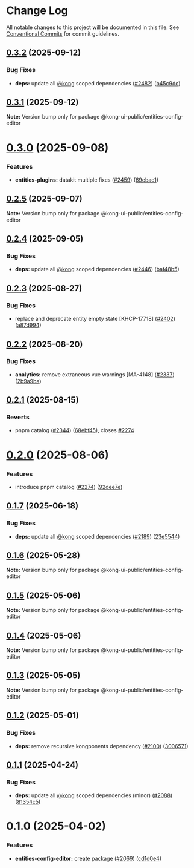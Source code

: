 # Change Log

All notable changes to this project will be documented in this file.
See [Conventional Commits](https://conventionalcommits.org) for commit guidelines.

## [0.3.2](https://github.com/Kong/public-ui-components/compare/@kong-ui-public/entities-config-editor@0.3.1...@kong-ui-public/entities-config-editor@0.3.2) (2025-09-12)


### Bug Fixes

* **deps:** update all [@kong](https://github.com/kong) scoped dependencies ([#2482](https://github.com/Kong/public-ui-components/issues/2482)) ([b45c9dc](https://github.com/Kong/public-ui-components/commit/b45c9dc6a6bbca72f72fa42829caad9bfb92402b))





## [0.3.1](https://github.com/Kong/public-ui-components/compare/@kong-ui-public/entities-config-editor@0.3.0...@kong-ui-public/entities-config-editor@0.3.1) (2025-09-12)

**Note:** Version bump only for package @kong-ui-public/entities-config-editor





# [0.3.0](https://github.com/Kong/public-ui-components/compare/@kong-ui-public/entities-config-editor@0.2.5...@kong-ui-public/entities-config-editor@0.3.0) (2025-09-08)


### Features

* **entities-plugins:** datakit multiple fixes ([#2459](https://github.com/Kong/public-ui-components/issues/2459)) ([69ebae1](https://github.com/Kong/public-ui-components/commit/69ebae193825b1513cd44264f2fc54b833acac17))





## [0.2.5](https://github.com/Kong/public-ui-components/compare/@kong-ui-public/entities-config-editor@0.2.4...@kong-ui-public/entities-config-editor@0.2.5) (2025-09-07)

**Note:** Version bump only for package @kong-ui-public/entities-config-editor





## [0.2.4](https://github.com/Kong/public-ui-components/compare/@kong-ui-public/entities-config-editor@0.2.3...@kong-ui-public/entities-config-editor@0.2.4) (2025-09-05)


### Bug Fixes

* **deps:** update all [@kong](https://github.com/kong) scoped dependencies ([#2446](https://github.com/Kong/public-ui-components/issues/2446)) ([baf48b5](https://github.com/Kong/public-ui-components/commit/baf48b551d4a0f4152781d9cd6907bee4969c963))





## [0.2.3](https://github.com/Kong/public-ui-components/compare/@kong-ui-public/entities-config-editor@0.2.2...@kong-ui-public/entities-config-editor@0.2.3) (2025-08-27)


### Bug Fixes

* replace and deprecate entity empty state [KHCP-17718] ([#2402](https://github.com/Kong/public-ui-components/issues/2402)) ([a87d994](https://github.com/Kong/public-ui-components/commit/a87d9947b5a088ed2919759dd53d754bc404c02a))





## [0.2.2](https://github.com/Kong/public-ui-components/compare/@kong-ui-public/entities-config-editor@0.2.1...@kong-ui-public/entities-config-editor@0.2.2) (2025-08-20)


### Bug Fixes

* **analytics:** remove extraneous vue warnings [MA-4148] ([#2337](https://github.com/Kong/public-ui-components/issues/2337)) ([2b9a9ba](https://github.com/Kong/public-ui-components/commit/2b9a9ba8a6427ac617795f811a9f5351947ce64c))





## [0.2.1](https://github.com/Kong/public-ui-components/compare/@kong-ui-public/entities-config-editor@0.2.0...@kong-ui-public/entities-config-editor@0.2.1) (2025-08-15)


### Reverts

* pnpm catalog ([#2344](https://github.com/Kong/public-ui-components/issues/2344)) ([68ebf45](https://github.com/Kong/public-ui-components/commit/68ebf452b5825000b3a528aedbb4233b11cb0c72)), closes [#2274](https://github.com/Kong/public-ui-components/issues/2274)





# [0.2.0](https://github.com/Kong/public-ui-components/compare/@kong-ui-public/entities-config-editor@0.1.7...@kong-ui-public/entities-config-editor@0.2.0) (2025-08-06)


### Features

* introduce pnpm catalog ([#2274](https://github.com/Kong/public-ui-components/issues/2274)) ([92dee7e](https://github.com/Kong/public-ui-components/commit/92dee7ea52444752de54950ae4fb65bcc3276fd6))





## [0.1.7](https://github.com/Kong/public-ui-components/compare/@kong-ui-public/entities-config-editor@0.1.6...@kong-ui-public/entities-config-editor@0.1.7) (2025-06-18)


### Bug Fixes

* **deps:** update all [@kong](https://github.com/kong) scoped dependencies ([#2189](https://github.com/Kong/public-ui-components/issues/2189)) ([23e5544](https://github.com/Kong/public-ui-components/commit/23e554427eb53279cad3368770661f86bea2c8d8))





## [0.1.6](https://github.com/Kong/public-ui-components/compare/@kong-ui-public/entities-config-editor@0.1.5...@kong-ui-public/entities-config-editor@0.1.6) (2025-05-28)

**Note:** Version bump only for package @kong-ui-public/entities-config-editor





## [0.1.5](https://github.com/Kong/public-ui-components/compare/@kong-ui-public/entities-config-editor@0.1.4...@kong-ui-public/entities-config-editor@0.1.5) (2025-05-06)

**Note:** Version bump only for package @kong-ui-public/entities-config-editor





## [0.1.4](https://github.com/Kong/public-ui-components/compare/@kong-ui-public/entities-config-editor@0.1.3...@kong-ui-public/entities-config-editor@0.1.4) (2025-05-06)

**Note:** Version bump only for package @kong-ui-public/entities-config-editor





## [0.1.3](https://github.com/Kong/public-ui-components/compare/@kong-ui-public/entities-config-editor@0.1.2...@kong-ui-public/entities-config-editor@0.1.3) (2025-05-05)

**Note:** Version bump only for package @kong-ui-public/entities-config-editor





## [0.1.2](https://github.com/Kong/public-ui-components/compare/@kong-ui-public/entities-config-editor@0.1.1...@kong-ui-public/entities-config-editor@0.1.2) (2025-05-01)


### Bug Fixes

* **deps:** remove recursive kongponents dependency ([#2100](https://github.com/Kong/public-ui-components/issues/2100)) ([3006571](https://github.com/Kong/public-ui-components/commit/3006571fc6e0c522a622bfed81ca616b5e072555))





## [0.1.1](https://github.com/Kong/public-ui-components/compare/@kong-ui-public/entities-config-editor@0.1.0...@kong-ui-public/entities-config-editor@0.1.1) (2025-04-24)


### Bug Fixes

* **deps:** update all [@kong](https://github.com/kong) scoped dependencies (minor) ([#2088](https://github.com/Kong/public-ui-components/issues/2088)) ([81354c5](https://github.com/Kong/public-ui-components/commit/81354c5dc545cd9cc7fc830e5e34448c4f1ba7ae))





# 0.1.0 (2025-04-02)


### Features

* **entities-config-editor:** create package ([#2069](https://github.com/Kong/public-ui-components/issues/2069)) ([cd1d0e4](https://github.com/Kong/public-ui-components/commit/cd1d0e4d4f59e888ccc0da29c6e8aac0d571d9f0))
